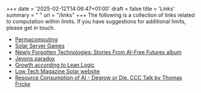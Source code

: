 +++
date = '2025-02-12T14:06:47+01:00'
draft = false
title = 'Links'
summary = " "
url = "/links"
+++
The following is a collection of links related to computation within limits. If you have suggestions for additional limits, please get in touch.
- [Permacomputing](https://permacomputing.net)
- [Solar Server Games](https://www.solarserver.games/)
- [Newly Forgotten Technologies: Stories From AI​-​Free Futures album](https://wesleygoatley.bandcamp.com/album/newly-forgotten-technologies-stories-from-ai-free-futures)
- [Jevons paradox](https://en.wikipedia.org/wiki/Jevons_paradox)
- [Growth according to Lean Logic](https://leanlogic.online/glossary/growth/)
- [Low Tech Magazine Solar website](https://solar.lowtechmagazine.com/)
- [Resource Consumption of AI - Degrow or Die, CCC Talk by Thomas Fricke](https://media.ccc.de/v/38c3-resource-consumption-of-ai-degrow-or-die)
